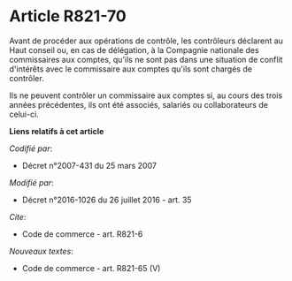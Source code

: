 # Article R821-70

Avant de procéder aux opérations de contrôle, les contrôleurs déclarent au Haut conseil ou, en cas de délégation, à la
Compagnie nationale des commissaires aux comptes, qu'ils ne sont pas dans une situation de conflit d'intérêts avec le
commissaire aux comptes qu'ils sont chargés de contrôler. 

Ils ne peuvent contrôler un commissaire aux comptes si, au cours des trois années précédentes, ils ont été associés, salariés
ou collaborateurs de celui-ci.

**Liens relatifs à cet article**

_Codifié par_:

  - Décret n°2007-431 du 25 mars 2007

_Modifié par_:

  - Décret n°2016-1026 du 26 juillet 2016 - art. 35

_Cite_:

  - Code de commerce - art. R821-6

_Nouveaux textes_:

  - Code de commerce - art. R821-65 (V)
